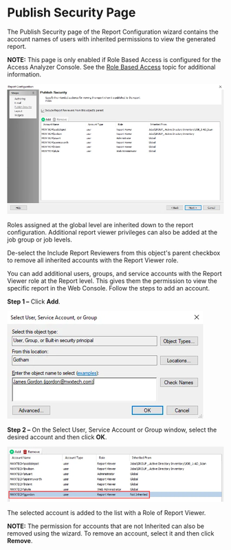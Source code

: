 # Publish Security Page

The Publish Security page of the Report Configuration wizard contains the account names of users
with inherited permissions to view the generated report.

**NOTE:** This page is only enabled if Role Based Access is configured for the Access Analyzer
Console. See the [Role Based Access](../../settings/access/rolebased/overview.md) topic for
additional information.

![Publish Security page](../../../../../../static/img/product_docs/accessanalyzer/admin/report/wizard/publishsecurity.webp)

Roles assigned at the global level are inherited down to the report configuration. Additional report
viewer privileges can also be added at the job group or job levels.

De-select the Include Report Reviewers from this object's parent checkbox to remove all inherited
accounts with the Report Viewer role.

You can add additional users, groups, and service accounts with the Report Viewer role at the Report
level. This gives them the permission to view the specific report in the Web Console. Follow the
steps to add an account.

**Step 1 –** Click **Add**.

![Select User, Service Account, or Group window](../../../../../../static/img/product_docs/accessanalyzer/admin/report/wizard/addreportviewer.webp)

**Step 2 –** On the Select User, Service Account or Group window, select the desired account and
then click **OK**.

![Report Viewer user added in wizard](../../../../../../static/img/product_docs/accessanalyzer/admin/report/wizard/reportviewer.webp)

The selected account is added to the list with a Role of Report Viewer.

**NOTE:** The permission for accounts that are not Inherited can also be removed using the wizard.
To remove an account, select it and then click **Remove**.
